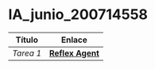 # IA_junio_200714558

Título | Enlace
---|---
*Tarea 1* | **[Reflex Agent](https://donis-rafael.github.io/IA_junio_200714558/Tarea1/agente.html)**